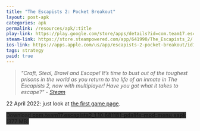 ```yaml
---
title: "The Escapists 2: Pocket Breakout"
layout: post-apk
categories: apk
permalink: /resources/apk/:title
play-link: https://play.google.com/store/apps/details?id=com.team17.escapists2
steam-link: https://store.steampowered.com/app/641990/The_Escapists_2/
ios-link: https://apps.apple.com/us/app/escapists-2-pocket-breakout/id1356167732
tags: strategy
paid: true
---
```


> _"Craft, Steal, Brawl and Escape! It’s time to bust out of the toughest prisons in the world as you return to the life of an inmate in The Escapists 2, now with multiplayer! Have you got what it takes to escape?" - <a href="https://store.steampowered.com/app/641990/The_Escapists_2/" target="_blank">Steam</a>_

<span class="timestamp">22 April 2022:</span> just look at [the first game page](https://arifhamed.com/resources/apk/The-Escapists-2-Pocket-Breakout).

<div class="text-center">
    <a class="btn btn-dark btn-block w-100" onclick='apk("com.team17.escapists2_1.10.681181-pdalife-mod-menu.xapk")' style="text-decoration: none; background-color: #333;"> Download <b>com.team17.escapists2_1.10.681181-pdalife-mod-menu.xapk</b> (377 MB)</a>
</div>
